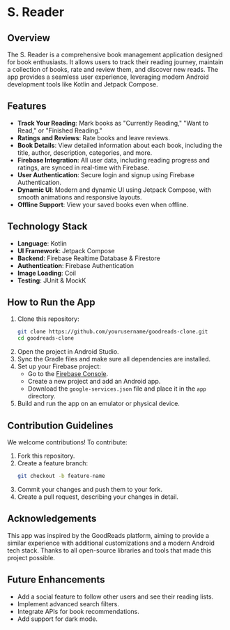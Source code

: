 # S. Reader

## Overview
The S. Reader is a comprehensive book management application designed for book enthusiasts. 
It allows users to track their reading journey, maintain a collection of books, rate and review them, and discover new reads. The app provides a seamless user experience, 
leveraging modern Android development tools like Kotlin and Jetpack Compose.

## Features
- **Track Your Reading**: Mark books as "Currently Reading," "Want to Read," or "Finished Reading."
- **Ratings and Reviews**: Rate books and leave reviews.
- **Book Details**: View detailed information about each book, including the title, author, description, categories, and more.
- **Firebase Integration**: All user data, including reading progress and ratings, are synced in real-time with Firebase.
- **User Authentication**: Secure login and signup using Firebase Authentication.
- **Dynamic UI**: Modern and dynamic UI using Jetpack Compose, with smooth animations and responsive layouts.
- **Offline Support**: View your saved books even when offline.

## Technology Stack
- **Language**: Kotlin
- **UI Framework**: Jetpack Compose
- **Backend**: Firebase Realtime Database & Firestore
- **Authentication**: Firebase Authentication
- **Image Loading**: Coil
- **Testing**: JUnit & MockK

## How to Run the App
1. Clone this repository:
   ```bash
   git clone https://github.com/yourusername/goodreads-clone.git
   cd goodreads-clone
   ```
2. Open the project in Android Studio.
3. Sync the Gradle files and make sure all dependencies are installed.
4. Set up your Firebase project:
   - Go to the [Firebase Console](https://console.firebase.google.com/).
   - Create a new project and add an Android app.
   - Download the `google-services.json` file and place it in the `app` directory.
5. Build and run the app on an emulator or physical device.


## Contribution Guidelines
We welcome contributions! To contribute:
1. Fork this repository.
2. Create a feature branch:
   ```bash
   git checkout -b feature-name
   ```
3. Commit your changes and push them to your fork.
4. Create a pull request, describing your changes in detail.

## Acknowledgements
This app was inspired by the GoodReads platform, aiming to provide a similar experience with additional customizations and a modern Android tech stack. Thanks to all open-source libraries and tools that made this project possible.

## Future Enhancements
- Add a social feature to follow other users and see their reading lists.
- Implement advanced search filters.
- Integrate APIs for book recommendations.
- Add support for dark mode.



